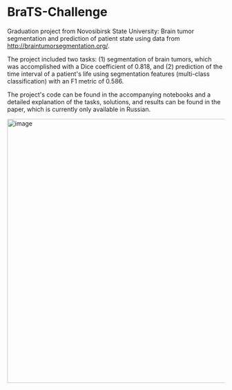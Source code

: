 # BraTS-Challenge
Graduation project from Novosibirsk State University: Brain tumor segmentation and prediction of patient state using data from http://braintumorsegmentation.org/. 

The project included two tasks: (1) segmentation of brain tumors, which was accomplished with a Dice coefficient of 0.818, and (2) prediction of the time interval of a patient's life using segmentation features (multi-class classification) with an F1 metric of 0.586. 

The project's code can be found in the accompanying notebooks and a detailed explanation of the tasks, solutions, and results can be found in the paper, which is currently only available in Russian.

<img width="612" alt="image" src="https://user-images.githubusercontent.com/122701199/212501700-cdabc6cb-2773-42ae-83ea-736a8cc10aa4.png">

